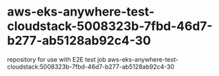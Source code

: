 # aws-eks-anywhere-test-cloudstack-5008323b-7fbd-46d7-b277-ab5128ab92c4-30
repository for use with E2E test job aws-eks-anywhere-test-cloudstack:5008323b-7fbd-46d7-b277-ab5128ab92c4-30
